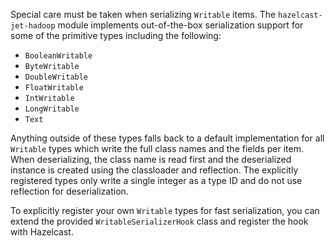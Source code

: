 Special care must be taken when serializing `Writable` items. The
`hazelcast-jet-hadoop` module implements out-of-the-box serialization support
for some of the primitive types including the following:

* `BooleanWritable`
* `ByteWritable`
* `DoubleWritable`
* `FloatWritable`
* `IntWritable`
* `LongWritable`
* `Text`

Anything outside of these types falls back to a default implementation
for all `Writable` types which write the full class names and the fields
per item. When deserializing, the class name is read first and the
deserialized instance is created using the classloader and reflection.
The explicitly registered types only write a single integer as a type ID
and do not use reflection for deserialization.

To explicitly register your own `Writable` types for fast serialization,
you can extend the provided `WritableSerializerHook` class and register
the hook with Hazelcast.